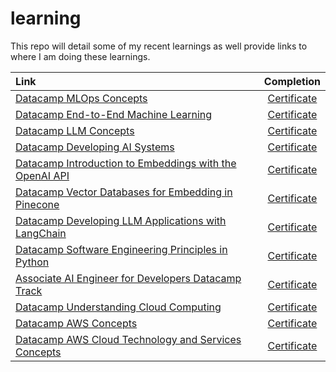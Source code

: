# learning
This repo will detail some of my recent learnings as well provide links to where I am doing these learnings.

| Link |  Completion  |
|:-----|:--------:|
| [Datacamp MLOps Concepts](https://app.datacamp.com/learn/courses/mlops-concepts)   | [Certificate](https://www.datacamp.com/completed/statement-of-accomplishment/course/4f4cb30d995177391b81675a9da3c81f23288f2f) |
| [Datacamp End-to-End Machine Learning](https://app.datacamp.com/learn/courses/end-to-end-machine-learning)   |  [Certificate](https://www.datacamp.com/completed/statement-of-accomplishment/course/3986bc0b8708794ab455ea1099cafc1a8b275db9)  |
| [Datacamp LLM Concepts](https://app.datacamp.com/learn/courses/llmops-concepts) | [Certificate](https://www.datacamp.com/completed/statement-of-accomplishment/course/f99e8377dcbb68f04506faf5a5ed39da623e38e5) |
| [Datacamp Developing AI Systems](https://app.datacamp.com/learn/courses/developing-ai-systems-with-the-openai-api) | [Certificate](https://www.datacamp.com/completed/statement-of-accomplishment/course/7b4b81976771fdf54621078d6db80f0487c38f01) |
| [Datacamp Introduction to Embeddings with the OpenAI API](https://app.datacamp.com/learn/courses/developing-ai-systems-with-the-openai-api) | [Certificate](https://www.datacamp.com/completed/statement-of-accomplishment/course/5251f5accddbcd4c6ad063447e1cf53bffd86b0f) |
| [Datacamp Vector Databases for Embedding in Pinecone](https://app.datacamp.com/learn/courses/vector-databases-for-embeddings-with-pinecone) | [Certificate](https://www.datacamp.com/completed/statement-of-accomplishment/course/3031edbd1b393380c0e798dfe3b7f37349df4905) |
| [Datacamp Developing LLM Applications with LangChain](https://app.datacamp.com/learn/courses/developing-llm-applications-with-langchain) | [Certificate](https://www.datacamp.com/completed/statement-of-accomplishment/course/86bb0660c979f1af692cb5f520caa1c30b8f91b6) |
| [Datacamp Software Engineering Principles in Python](https://app.datacamp.com/learn/courses/software-engineering-principles-in-python) | [Certificate](https://www.datacamp.com/completed/statement-of-accomplishment/course/11f30394d448e95cd7521293fb6dec2ac521e4e3) |
| [Associate AI Engineer for Developers Datacamp Track](https://app.datacamp.com/learn/career-tracks/associate-ai-engineer-for-developers) | [Certificate](https://www.datacamp.com/completed/statement-of-accomplishment/track/374c94bd693fb5c6cb7bf305883e8f0b4d789062) |
| [Datacamp Understanding Cloud Computing](https://app.datacamp.com/learn/courses/understanding-cloud-computing) | [Certificate](https://www.datacamp.com/completed/statement-of-accomplishment/course/4da62329e00a03f1e340544a42b5e19f33b73a86)|
| [Datacamp AWS Concepts](https://app.datacamp.com/learn/courses/aws-concepts) | [Certificate](https://www.datacamp.com/completed/statement-of-accomplishment/course/2a7bfa0b38e217c9736fca684127eab35add81eb)|
| [Datacamp AWS Cloud Technology and Services Concepts](https://app.datacamp.com/learn/courses/aws-cloud-technology-and-services) | [Certificate]()|
